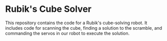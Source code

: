 # Rubik's Cube Solver

This repository contains the code for a Rubik's cube-solving robot. It includes code for scanning the cube, finding a solution to the scramble, and commanding the servos in our robot to execute the solution. 

